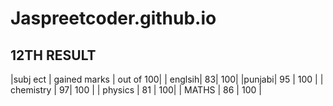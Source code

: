 # **Jaspreetcoder.github.io**
## 12TH RESULT
|subj ect | gained marks |  out of 100|
| englsih| 83| 100|
|punjabi| 95 | 100 |
| chemistry | 97| 100 |
 | physics | 81 | 100|
 | MATHS | 86 | 100 |

